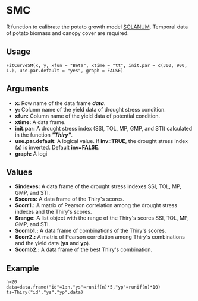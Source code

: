 SMC
=====

R function to calibrate the potato growth model [SOLANUM](https://doi.org/10.21223/P3/E71OS6). Temporal data of potato biomass and canopy cover are required.

Usage
-----
```{r eval=F}
FitCurveSM(x, y, xfun = "Beta", xtime = "tt", init.par = c(300, 900, 1.), use.par.default = "yes", graph = FALSE)

```
Arguments
-----
- **x:** Row name of the data frame __*data*__.
- **y:** Column name of the yield data of drought stress condition. 
- **xfun:** Column name of the yield data of potential condition.
- **xtime:** A data frame.
- **init.par:** A drought stress index (SSI, TOL, MP, GMP, and STI) calculated in the function __*"Thiry"*__.
- **use.par.default:** A logical value. If __inv=TRUE__, the drought stress index (__*x*__) is inverted. Default __inv=FALSE__.
- **graph:** A logi

Values
-----
- **$indexes:** A data frame of the drought stress indexes SSI, TOL, MP, GMP, and STI.
- **$scores:** A data frame of the Thiry's scores.
- **$corr1.:**  A matrix of Pearson correlation among the drought stress indexes and the Thiry's scores.
- **$range:** A list object with the range of the Thiry's scores SSI, TOL, MP, GMP, and STI. 
- **$comb1.:** A data frame of combinations of the Thiry's scores.  
- **$corr2.:** A matrix of Pearson correlation among Thiry's combinations and the yield data (**ys** and **yp**).
- **$comb2.:** A data frame of the best Thiry's combination.

Example
-----
```{r eval=F}
n=20
data=data.frame("id"=1:n,"ys"=runif(n)*5,"yp"=runif(n)*10)
ts=Thiry("id","ys","yp",data)
```

